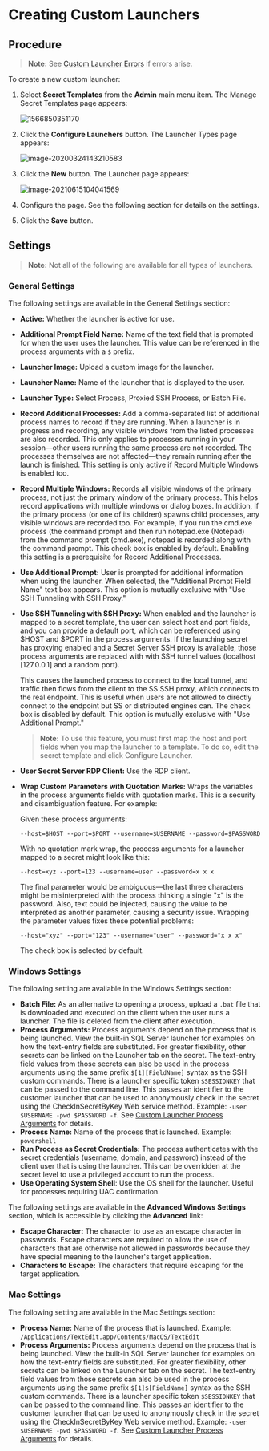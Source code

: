 [title]: # (Creating Custom Launchers)
[tags]: # (Launcher)
[priority]: # (1000)

# Creating Custom Launchers

## Procedure

> **Note:** See [Custom Launcher Errors](../custom-launcher-errors/index.md) if errors arise.

To create a new custom launcher:

1. Select **Secret Templates** from the **Admin** main menu item. The Manage Secret Templates page appears:

   ![1566850351170](images/1566850351170.png)

1. Click the **Configure Launchers** button. The Launcher Types page appears:

   ![image-20200324143210583](images/image-20200324143210583.png)

1. Click the **New** button.  The Launcher page appears:

   ![image-20210615104041569](images/image-20210615104041569.png)

1. Configure the page. See the following section for details on the settings.

1. Click the **Save** button.

## Settings

> **Note:** Not all of the following are available for all types of launchers.

### General Settings

The following settings are available in the General Settings section:

- **Active:** Whether the launcher is active for use.

- **Additional Prompt Field Name:** Name of the text field that is prompted for when the user uses the launcher. This value can be referenced in the process arguments with a `$` prefix.

- **Launcher Image:** Upload a custom image for the launcher.

- **Launcher Name:** Name of the launcher that is displayed to the user.

- **Launcher Type:** Select Process, Proxied SSH Process, or Batch File.

- **Record Additional Processes:** Add a comma-separated list of additional process names to record if they are running. When a launcher is in progress and recording, any visible windows from the listed processes are also recorded. This only applies to processes running in your session—other users running the same process are not recorded. The processes themselves are not affected—they remain running after the launch is finished. This setting is only active if Record Multiple Windows is enabled too.

- **Record Multiple Windows:** Records all visible windows of the primary process, not just the primary window of the primary process. This helps record applications with multiple windows or dialog boxes. In addition, if the primary process (or one of its children) spawns child processes, any visible windows are recorded too. For example, if you run the cmd.exe process (the command prompt and then run notepad.exe (Notepad) from the command prompt (cmd.exe), notepad is recorded along with the command prompt. This check box is enabled by default. Enabling this setting is a prerequisite for Record Additional Processes.

- **Use Additional Prompt:** User is prompted for additional information when using the launcher. When selected, the "Additional Prompt Field Name" text box appears. This option is mutually exclusive with "Use SSH Tunneling with SSH Proxy."

- **Use SSH Tunneling with SSH Proxy:** When enabled and the launcher is mapped to a secret template, the user can select host and port fields, and you can provide a default port, which can be referenced using $HOST and $PORT in the process arguments. If the launching secret has proxying enabled and a Secret Server SSH proxy is available, those process arguments are replaced with with SSH tunnel values (localhost [127.0.0.1] and a random port). 

  This causes the launched process to connect to the local tunnel, and traffic then flows from the client to the SS SSH proxy, which connects to the real endpoint. This is useful when users are not allowed to directly connect to the endpoint but SS or distributed engines can. The check box is disabled by default. This option is mutually exclusive with "Use Additional Prompt." 

  > **Note:** To use this feature, you must first map the host and port fields when you map the launcher to a template. To do so, edit the secret template and click Configure Launcher.

- **User Secret Server RDP Client:** Use the RDP client.

- **Wrap Custom Parameters with Quotation Marks:** Wraps the variables in the process arguments fields with quotation marks. This is a security and disambiguation feature.  For example:

  Given these process arguments:

  `--host=$HOST --port=$PORT --username=$USERNAME --password=$PASSWORD`

  With no quotation mark wrap, the process arguments for a launcher mapped to a secret might look like this:

  `--host=xyz --port=123 --username=user --password=x x x`

  The final parameter would be ambiguous—the last three characters might be misinterpreted with the process thinking a single "x" is the password. Also, text could be injected, causing the value to be interpreted as another parameter, causing a security issue. Wrapping the parameter values fixes these potential problems:

  `--host="xyz" --port="123" --username="user" --password="x x x"`

  The check box is selected by default.

### Windows Settings

The following setting are available in the Windows Settings section:

- **Batch File:** As an alternative to opening a process, upload a `.bat` file that is downloaded and executed on the client when the user runs a launcher. The file is deleted from the client after execution.
- **Process Arguments:** Process arguments depend on the process that is being launched. View the built-in SQL Server launcher for examples on how the text-entry fields are substituted. For greater flexibility, other secrets can be linked on the Launcher tab on the secret. The text-entry field values from those secrets can also be used in the process arguments using the same prefix `$[1][FieldName]` syntax as the SSH custom commands. There is a launcher specific token `$SESSIONKEY` that can be passed to the command line. This passes an identifier to the customer launcher that can be used to anonymously check in the secret using the CheckInSecretByKey Web service method. Example: `-user $USERNAME -pwd $PASSWORD -f`. See [Custom Launcher Process Arguments](../custom-launcher-process-arguments/index.md) for details.
- **Process Name:** Name of the process that is launched. Example: `powershell`
- **Run Process as Secret Credentials:** The process authenticates with the secret credentials (username, domain, and password) instead of the client user that is using the launcher. This can be overridden at the secret level to use a privileged account to run the process.
- **Use Operating System Shell**: Use the OS shell for the launcher. Useful for processes requiring UAC confirmation.

The following settings are available in the **Advanced Windows Settings** section, which is accessible by clicking the **Advanced** link:

- **Escape Character:** The character to use as an escape character in passwords. Escape characters are required to allow the use of characters that are otherwise not allowed in passwords because they have special meaning to the launcher's target application.
- **Characters to Escape:** The characters that require escaping for the target application.

### Mac Settings

The following setting are available in the Mac Settings section:

- **Process Name:** Name of the process that is launched. Example: `/Applications/TextEdit.app/Contents/MacOS/TextEdit`
- **Process Arguments:** Process arguments depend on the process that is being launched. View the built-in SQL Server launcher for examples on how the text-entry fields are substituted. For greater flexibility, other secrets can be linked on the Launcher tab on the secret. The text-entry field values from those secrets can also be used in the process arguments using the same prefix `$[1]$[FieldName]` syntax as the SSH custom commands. There is a launcher specific token `$SESSIONKEY` that can be passed to the command line. This passes an identifier to the customer launcher that can be used to anonymously check in the secret using the CheckInSecretByKey Web service method. Example: `-user $USERNAME -pwd $PASSWORD -f`. See [Custom Launcher Process Arguments](../../custom-launchers/custom-launcher-process-arguments/index.md) for details.
